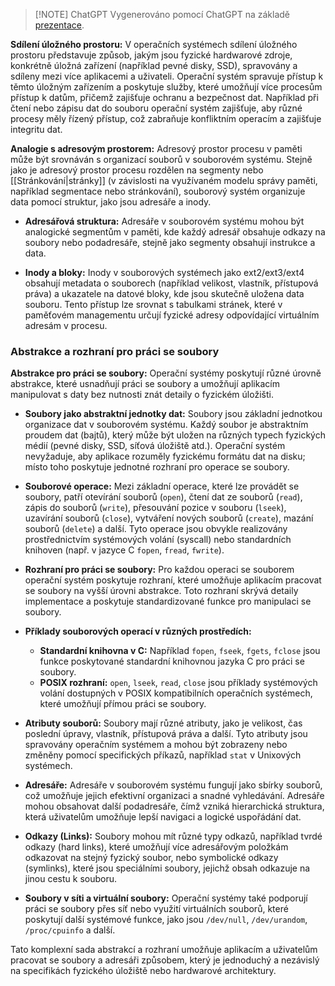 
> [!NOTE] ChatGPT
> Vygenerováno pomocí ChatGPT na základě [prezentace](https://cdn.tom-nguyen.dev/05-os.pdf).

**Sdílení úložného prostoru:**
V operačních systémech sdílení úložného prostoru představuje způsob, jakým jsou fyzické hardwarové zdroje, konkrétně úložná zařízení (například pevné disky, SSD), spravovány a sdíleny mezi více aplikacemi a uživateli. Operační systém spravuje přístup k těmto úložným zařízením a poskytuje služby, které umožňují více procesům přístup k datům, přičemž zajišťuje ochranu a bezpečnost dat. Například při čtení nebo zápisu dat do souboru operační systém zajišťuje, aby různé procesy měly řízený přístup, což zabraňuje konfliktním operacím a zajišťuje integritu dat.

**Analogie s adresovým prostorem:**
Adresový prostor procesu v paměti může být srovnáván s organizací souborů v souborovém systému. Stejně jako je adresový prostor procesu rozdělen na segmenty nebo [[Stránkování|stránky]] (v závislosti na využívaném modelu správy paměti, například segmentace nebo stránkování), souborový systém organizuje data pomocí struktur, jako jsou adresáře a inody.

- **Adresářová struktura:** Adresáře v souborovém systému mohou být analogické segmentům v paměti, kde každý adresář obsahuje odkazy na soubory nebo podadresáře, stejně jako segmenty obsahují instrukce a data.
  
- **Inody a bloky:** Inody v souborových systémech jako ext2/ext3/ext4 obsahují metadata o souborech (například velikost, vlastník, přístupová práva) a ukazatele na datové bloky, kde jsou skutečně uložena data souboru. Tento přístup lze srovnat s tabulkami stránek, které v paměťovém managementu určují fyzické adresy odpovídající virtuálním adresám v procesu.

### Abstrakce a rozhraní pro práci se soubory

**Abstrakce pro práci se soubory:**
Operační systémy poskytují různé úrovně abstrakce, které usnadňují práci se soubory a umožňují aplikacím manipulovat s daty bez nutnosti znát detaily o fyzickém úložišti.

- **Soubory jako abstraktní jednotky dat:** Soubory jsou základní jednotkou organizace dat v souborovém systému. Každý soubor je abstraktním proudem dat (bajtů), který může být uložen na různých typech fyzických médií (pevné disky, SSD, síťová úložiště atd.). Operační systém nevyžaduje, aby aplikace rozuměly fyzickému formátu dat na disku; místo toho poskytuje jednotné rozhraní pro operace se soubory.

- **Souborové operace:** Mezi základní operace, které lze provádět se soubory, patří otevírání souborů (`open`), čtení dat ze souborů (`read`), zápis do souborů (`write`), přesouvání pozice v souboru (`lseek`), uzavírání souborů (`close`), vytváření nových souborů (`create`), mazání souborů (`delete`) a další. Tyto operace jsou obvykle realizovány prostřednictvím systémových volání (syscall) nebo standardních knihoven (např. v jazyce C `fopen`, `fread`, `fwrite`).

- **Rozhraní pro práci se soubory:** Pro každou operaci se souborem operační systém poskytuje rozhraní, které umožňuje aplikacím pracovat se soubory na vyšší úrovni abstrakce. Toto rozhraní skrývá detaily implementace a poskytuje standardizované funkce pro manipulaci se soubory.

- **Příklady souborových operací v různých prostředích:**
  - **Standardní knihovna v C:** Například `fopen`, `fseek`, `fgets`, `fclose` jsou funkce poskytované standardní knihovnou jazyka C pro práci se soubory.
  - **POSIX rozhraní:** `open`, `lseek`, `read`, `close` jsou příklady systémových volání dostupných v POSIX kompatibilních operačních systémech, které umožňují přímou práci se soubory.

- **Atributy souborů:** Soubory mají různé atributy, jako je velikost, čas poslední úpravy, vlastník, přístupová práva a další. Tyto atributy jsou spravovány operačním systémem a mohou být zobrazeny nebo změněny pomocí specifických příkazů, například `stat` v Unixových systémech.

- **Adresáře:** Adresáře v souborovém systému fungují jako sbírky souborů, což umožňuje jejich efektivní organizaci a snadné vyhledávání. Adresáře mohou obsahovat další podadresáře, čímž vzniká hierarchická struktura, která uživatelům umožňuje lepší navigaci a logické uspořádání dat.

- **Odkazy (Links):** Soubory mohou mít různé typy odkazů, například tvrdé odkazy (hard links), které umožňují více adresářovým položkám odkazovat na stejný fyzický soubor, nebo symbolické odkazy (symlinks), které jsou speciálními soubory, jejichž obsah odkazuje na jinou cestu k souboru.

- **Soubory v síti a virtuální soubory:** Operační systémy také podporují práci se soubory přes síť nebo využití virtuálních souborů, které poskytují další systémové funkce, jako jsou `/dev/null`, `/dev/urandom`, `/proc/cpuinfo` a další.

Tato komplexní sada abstrakcí a rozhraní umožňuje aplikacím a uživatelům pracovat se soubory a adresáři způsobem, který je jednoduchý a nezávislý na specifikách fyzického úložiště nebo hardwarové architektury.